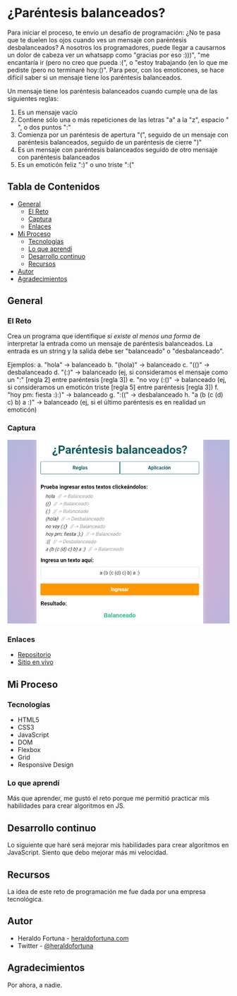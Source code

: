 # ¿Paréntesis balanceados?

Para iniciar el proceso, te envío un desafío de programación:
¿No te pasa que te duelen los ojos cuando ves un mensaje con paréntesis desbalanceados? A nosotros los programadores, puede llegar a causarnos un dolor de cabeza ver un whatsapp como "gracias por eso :)))", "me encantaría ir (pero no creo que pueda :(", o "estoy trabajando (en lo que me pediste (pero no terminaré hoy:()".
Para peor, con los emoticones, se hace difícil saber si un mensaje tiene los paréntesis balanceados.

Un mensaje tiene los paréntesis balanceados cuando cumple una de las siguientes reglas:

1. Es un mensaje vacío
2. Contiene sólo una o más repeticiones de las letras "a" a la "z", espacio " ", o dos puntos ":"
3. Comienza por un paréntesis de apertura "(", seguido de un mensaje con paréntesis balanceados, seguido de un paréntesis de cierre ")"
4. Es un mensaje con paréntesis balanceados seguido de otro mensaje con paréntesis balanceados
5. Es un emoticón feliz ":)" o uno triste ":("

## Tabla de Contenidos

- [General](#general)
  - [El Reto](#el-reto)
  - [Captura](#captura)
  - [Enlaces](#enlaces)
- [Mi Proceso](#mi-proceso)
  - [Tecnologías](#tecnologías)
  - [Lo que aprendí](#lo-que-aprendí)
  - [Desarrollo continuo](#desarrollo-continuo)
  - [Recursos](#recursos)
- [Autor](#autor)
- [Agradecimientos](#agradecimientos)

## General

### El Reto

Crea un programa que identifique _si existe al menos una forma_ de interpretar la entrada como un mensaje de paréntesis balanceados. La entrada es un string y la salida debe ser "balanceado" o "desbalanceado".

Ejemplos:
a. "hola" -> balanceado
b. "(hola)" -> balanceado
c. "(()" -> desbalanceado
d. "(:)" -> balanceado (ej, si consideramos el mensaje como un ":" [regla 2] entre paréntesis [regla 3])
e. "no voy (:()" -> balanceado (ej, si consideramos un emoticón triste [regla 5] entre paréntesis [regla 3])
f. "hoy pm: fiesta :):)" -> balanceado
g. ":((" -> desbalanceado
h. "a (b (c (d) c) b) a :)" -> balanceado (ej, si el último paréntesis es en realidad un emoticón)

### Captura

![Project Image](assets/screenshot-2.png)

### Enlaces

- [Repositorio](https://github.com/heraldofortuna/balanced-parentheses)
- [Sitio en vivo](https://heraldofortuna.github.io/balanced-parentheses/)

## Mi Proceso

### Tecnologías

- HTML5
- CSS3
- JavaScript
- DOM
- Flexbox
- Grid
- Responsive Design

### Lo que aprendí

Más que aprender, me gustó el reto porque me permitió practicar mis habilidades para crear algoritmos en JS.

## Desarrollo continuo

Lo siguiente que haré será mejorar mis habilidades para crear algoritmos en JavaScript. Siento que debo mejorar
más mi velocidad.

## Recursos

La idea de este reto de programación me fue dada por una empresa tecnológica.

## Autor

- Heraldo Fortuna - [heraldofortuna.com](https://www.heraldofortuna.com/)
- Twitter - [@heraldofortuna](https://twitter.com/heraldofortuna)

## Agradecimientos

Por ahora, a nadie.
